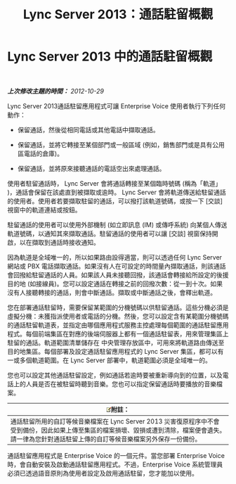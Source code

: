 ﻿---
title: Lync Server 2013：通話駐留概觀
TOCTitle: 通話駐留概觀
ms:assetid: 985dc326-0aef-4308-b98b-c1d0069311e7
ms:mtpsurl: https://technet.microsoft.com/zh-tw/library/JJ205124(v=OCS.15)
ms:contentKeyID: 49291743
ms.date: 08/10/2015
mtps_version: v=OCS.15
ms.translationtype: HT
---

# Lync Server 2013 中的通話駐留概觀

 

_**上次修改主題的時間：** 2012-10-29_

Lync Server 2013通話駐留應用程式可讓 Enterprise Voice 使用者執行下列任何動作：

  - 保留通話，然後從相同電話或其他電話中擷取通話。

  - 保留通話，並將它轉接至某個部門或一般區域 (例如，銷售部門或是具有公用區電話的倉庫)。

  - 保留通話，並將原來接聽通話的電話空出來處理通話。

使用者駐留通話時， Lync Server 會將通話轉接至某個臨時號碼 (稱為「軌道」 )，通話會保留在該處直到被擷取或逾時。 Lync Server 會將軌道傳送給駐留通話的使用者。使用者若要擷取駐留的通話，可以撥打該軌道號碼，或按一下 \[交談\] 視窗中的軌道連結或按鈕。

駐留通話的使用者可以使用外部機制 (如立即訊息 (IM) 或傳呼系統) 向某個人傳送軌道號碼，以通知其來擷取通話。駐留通話的使用者可以讓 \[交談\] 視窗保持開啟，以在擷取到通話時接收通知。

因為軌道是全域唯一的，所以如果路由設得適當，則可以透過任何 Lync Server 網站或 PBX 電話擷取通話。如果沒有人在可設定的時間量內擷取通話，則該通話會回撥給駐留通話的人員。如果該人員未接聽回撥，該通話會轉接給所設定的後援目的地 (如接線員)。您可以設定通話在轉接之前的回撥次數：從一到十次。如果沒有人接聽轉接的通話，則會中斷通話。擷取或中斷通話之後，會釋出軌道。

您在部署通話駐留時，需要保留某範圍的分機號碼以供駐留通話。這些分機必須是虛擬分機：未獲指派使用者或電話的分機。然後，您可以設定含有某範圍分機號碼的通話駐留軌道表，並指定由哪個應用程式服務主控處理每個範圍的通話駐留應用程式。每個前端集區在對應的後端伺服器上都有一個通話駐留表，用來管理集區上駐留的通話。軌道範圍清單儲存在 中央管理存放區中，可用來將軌道路由傳送至目的地集區。每個部署及設定通話駐留應用程式的 Lync Server 集區，都可以有一或多個軌道範圍。在 Lync Server 部署中，軌道範圍必須是全域唯一的。

您也可以設定其他通話駐留設定，例如通話若逾時要被重新導向到的位置，以及電話上的人員是否在被駐留時聽到音樂。您也可以指定保留通話時要播放的音樂檔案。

<table>
<thead>
<tr class="header">
<th><img src="images/Gg398811.note(OCS.15).gif" title="note" alt="note" />附註：</th>
</tr>
</thead>
<tbody>
<tr class="odd">
<td>通話駐留所用的自訂等候音樂檔案在 Lync Server 2013 災害復原程序中不會受到備份，因此如果上傳至集區的檔案損壞、毀損或遭到清除，檔案便會遺失。請一律為您針對通話駐留上傳的自訂等候音樂檔案另外保存一份備份。</td>
</tr>
</tbody>
</table>


通話駐留應用程式是 Enterprise Voice 的一個元件。當您部署 Enterprise Voice 時，會自動安裝及啟動通話駐留應用程式。不過，Enterprise Voice 系統管理員必須已透過語音原則為使用者設定及啟用通話駐留，您才能加以使用。

